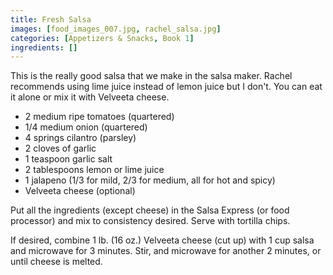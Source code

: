 ```yaml
---
title: Fresh Salsa
images: [food_images_007.jpg, rachel_salsa.jpg]
categories: [Appetizers & Snacks, Book 1]
ingredients: []
---
```




This is the really good salsa that we make in the salsa maker. Rachel
recommends using lime juice instead of lemon juice but I don't. You can
eat it alone or mix it with Velveeta cheese.

-   2 medium ripe tomatoes (quartered)
-   1/4 medium onion (quartered)
-   4 springs cilantro (parsley)
-   2 cloves of garlic
-   1 teaspoon garlic salt
-   2 tablespoons lemon or lime juice
-   1 jalapeno (1/3 for mild, 2/3 for medium, all for hot and spicy)
-   Velveeta cheese (optional)

Put all the ingredients (except cheese) in the Salsa Express (or food
processor) and mix to consistency desired. Serve with tortilla chips.

If desired, combine 1 lb. (16 oz.) Velveeta cheese (cut up) with 1 cup
salsa and microwave for 3 minutes. Stir, and microwave for another 2
minutes, or until cheese is melted.


